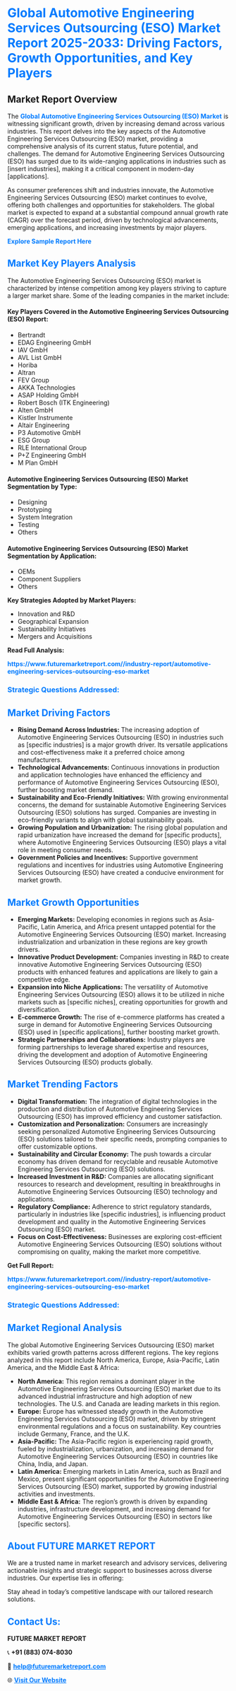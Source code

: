 <h1 style="color: #007BFF;">Global Automotive Engineering Services Outsourcing (ESO) Market Report 2025-2033: Driving Factors, Growth Opportunities, and Key Players</h1>

<section id="overview">
<h2>Market Report Overview</h2>
<p>The <a href="https://www.futuremarketreport.com//industry-report/automotive-engineering-services-outsourcing-eso-market" style="color: #007BFF; text-decoration: none;"><strong>Global Automotive Engineering Services Outsourcing (ESO) Market</strong></a> is witnessing significant growth, driven by increasing demand across various industries. This report delves into the key aspects of the Automotive Engineering Services Outsourcing (ESO) market, providing a comprehensive analysis of its current status, future potential, and challenges. The demand for Automotive Engineering Services Outsourcing (ESO) has surged due to its wide-ranging applications in industries such as [insert industries], making it a critical component in modern-day [applications].</p>
<p>As consumer preferences shift and industries innovate, the Automotive Engineering Services Outsourcing (ESO) market continues to evolve, offering both challenges and opportunities for stakeholders. The global market is expected to expand at a substantial compound annual growth rate (CAGR) over the forecast period, driven by technological advancements, emerging applications, and increasing investments by major players.</p>
</section>

<section id="overview">
<p><a href="https://www.futuremarketreport.com//request-sample/reportId=49401" style="color: #007BFF; text-decoration: none;"><strong>Explore Sample Report Here</strong></a></p>
</section>

<section id="key-players">
<h2 style="color: #007BFF;">Market Key Players Analysis</h2>
<p>The Automotive Engineering Services Outsourcing (ESO) market is characterized by intense competition among key players striving to capture a larger market share. Some of the leading companies in the market include:</p>
<h4>Key Players Covered in the Automotive Engineering Services Outsourcing (ESO) Report:</h4>
<ul><li>Bertrandt</li><li>EDAG Engineering GmbH</li><li>IAV GmbH</li><li>AVL List GmbH</li><li>Horiba</li><li>Altran</li><li>FEV Group</li><li>AKKA Technologies</li><li>ASAP Holding GmbH</li><li>Robert Bosch (ITK Engineering)</li><li>Alten GmbH</li><li>Kistler Instrumente</li><li>Altair Engineering</li><li>P3 Automotive GmbH</li><li>ESG Group</li><li>RLE International Group</li><li>P+Z Engineering GmbH</li><li>M Plan GmbH</li></ul>
<h4>Automotive Engineering Services Outsourcing (ESO) Market Segmentation by Type:</h4>
<ul><li>Designing</li><li>Prototyping</li><li>System Integration</li><li>Testing</li><li>Others</li></ul>

<h4>Automotive Engineering Services Outsourcing (ESO) Market Segmentation by Application:</h4>
<ul><li>OEMs</li><li>Component Suppliers</li><li>Others</li></ul>
<p><strong>Key Strategies Adopted by Market Players:</strong></p>
<ul>
<li>Innovation and R&D</li>
<li>Geographical Expansion</li>
<li>Sustainability Initiatives</li>
<li>Mergers and Acquisitions</li>
</ul>
</section>

<section>
<p><strong>Read Full Analysis: </strong></p><a href="https://www.futuremarketreport.com//industry-report/automotive-engineering-services-outsourcing-eso-market" style="color: #007BFF; text-decoration: none;"><strong>https://www.futuremarketreport.com//industry-report/automotive-engineering-services-outsourcing-eso-market</strong></a>
<h3 style="color: #007BFF;">Strategic Questions Addressed:</h3>
</section>

<section id="driving-factors">
<h2 style="color: #007BFF;">Market Driving Factors</h2>
<ul>
<li><strong>Rising Demand Across Industries:</strong> The increasing adoption of Automotive Engineering Services Outsourcing (ESO) in industries such as [specific industries] is a major growth driver. Its versatile applications and cost-effectiveness make it a preferred choice among manufacturers.</li>
<li><strong>Technological Advancements:</strong> Continuous innovations in production and application technologies have enhanced the efficiency and performance of Automotive Engineering Services Outsourcing (ESO), further boosting market demand.</li>
<li><strong>Sustainability and Eco-Friendly Initiatives:</strong> With growing environmental concerns, the demand for sustainable Automotive Engineering Services Outsourcing (ESO) solutions has surged. Companies are investing in eco-friendly variants to align with global sustainability goals.</li>
<li><strong>Growing Population and Urbanization:</strong> The rising global population and rapid urbanization have increased the demand for [specific products], where Automotive Engineering Services Outsourcing (ESO) plays a vital role in meeting consumer needs.</li>
<li><strong>Government Policies and Incentives:</strong> Supportive government regulations and incentives for industries using Automotive Engineering Services Outsourcing (ESO) have created a conducive environment for market growth.</li>
</ul>
</section>

<section id="growth-opportunities">
<h2 style="color: #007BFF;">Market Growth Opportunities</h2>
<ul>
<li><strong>Emerging Markets:</strong> Developing economies in regions such as Asia-Pacific, Latin America, and Africa present untapped potential for the Automotive Engineering Services Outsourcing (ESO) market. Increasing industrialization and urbanization in these regions are key growth drivers.</li>
<li><strong>Innovative Product Development:</strong> Companies investing in R&D to create innovative Automotive Engineering Services Outsourcing (ESO) products with enhanced features and applications are likely to gain a competitive edge.</li>
<li><strong>Expansion into Niche Applications:</strong> The versatility of Automotive Engineering Services Outsourcing (ESO) allows it to be utilized in niche markets such as [specific niches], creating opportunities for growth and diversification.</li>
<li><strong>E-commerce Growth:</strong> The rise of e-commerce platforms has created a surge in demand for Automotive Engineering Services Outsourcing (ESO) used in [specific applications], further boosting market growth.</li>
<li><strong>Strategic Partnerships and Collaborations:</strong> Industry players are forming partnerships to leverage shared expertise and resources, driving the development and adoption of Automotive Engineering Services Outsourcing (ESO) products globally.</li>
</ul>
</section>

<section id="trending-factors">
<h2 style="color: #007BFF;">Market Trending Factors</h2>
<ul>
<li><strong>Digital Transformation:</strong> The integration of digital technologies in the production and distribution of Automotive Engineering Services Outsourcing (ESO) has improved efficiency and customer satisfaction.</li>
<li><strong>Customization and Personalization:</strong> Consumers are increasingly seeking personalized Automotive Engineering Services Outsourcing (ESO) solutions tailored to their specific needs, prompting companies to offer customizable options.</li>
<li><strong>Sustainability and Circular Economy:</strong> The push towards a circular economy has driven demand for recyclable and reusable Automotive Engineering Services Outsourcing (ESO) solutions.</li>
<li><strong>Increased Investment in R&D:</strong> Companies are allocating significant resources to research and development, resulting in breakthroughs in Automotive Engineering Services Outsourcing (ESO) technology and applications.</li>
<li><strong>Regulatory Compliance:</strong> Adherence to strict regulatory standards, particularly in industries like [specific industries], is influencing product development and quality in the Automotive Engineering Services Outsourcing (ESO) market.</li>
<li><strong>Focus on Cost-Effectiveness:</strong> Businesses are exploring cost-efficient Automotive Engineering Services Outsourcing (ESO) solutions without compromising on quality, making the market more competitive.</li>
</ul>
</section>

<section>
<p><strong>Get Full Report: </strong></p><a href="https://www.futuremarketreport.com//industry-report/automotive-engineering-services-outsourcing-eso-market" style="color: #007BFF; text-decoration: none;"><strong>https://www.futuremarketreport.com//industry-report/automotive-engineering-services-outsourcing-eso-market</strong></a>
<h3 style="color: #007BFF;">Strategic Questions Addressed:</h3>
</section>


<section id="regional-analysis">
<h2 style="color: #007BFF;">Market Regional Analysis</h2>
<p>The global Automotive Engineering Services Outsourcing (ESO) market exhibits varied growth patterns across different regions. The key regions analyzed in this report include North America, Europe, Asia-Pacific, Latin America, and the Middle East & Africa:</p>
<ul>
<li><strong>North America:</strong> This region remains a dominant player in the Automotive Engineering Services Outsourcing (ESO) market due to its advanced industrial infrastructure and high adoption of new technologies. The U.S. and Canada are leading markets in this region.</li>
<li><strong>Europe:</strong> Europe has witnessed steady growth in the Automotive Engineering Services Outsourcing (ESO) market, driven by stringent environmental regulations and a focus on sustainability. Key countries include Germany, France, and the U.K.</li>
<li><strong>Asia-Pacific:</strong> The Asia-Pacific region is experiencing rapid growth, fueled by industrialization, urbanization, and increasing demand for Automotive Engineering Services Outsourcing (ESO) in countries like China, India, and Japan.</li>
<li><strong>Latin America:</strong> Emerging markets in Latin America, such as Brazil and Mexico, present significant opportunities for the Automotive Engineering Services Outsourcing (ESO) market, supported by growing industrial activities and investments.</li>
<li><strong>Middle East & Africa:</strong> The region’s growth is driven by expanding industries, infrastructure development, and increasing demand for Automotive Engineering Services Outsourcing (ESO) in sectors like [specific sectors].</li>
</ul>
</section>

<footer>
<h2 style="color: #007BFF;">About FUTURE MARKET REPORT</h2>
<p>We are a trusted name in market research and advisory services, delivering actionable insights and strategic support to businesses across diverse industries. Our expertise lies in offering:</p>

<p>Stay ahead in today’s competitive landscape with our tailored research solutions.</p>

<h2 style="color: #007BFF;">Contact Us:</h2>
<p><strong>FUTURE MARKET REPORT</strong></p>
<p>📞 <strong>+91 (883) 074-8030</strong></p>
<p>📧 <strong><a href="mailto:help@futuremarketreport.com" style="color: #007BFF;">help@futuremarketreport.com</a></strong></p>
<p>🌐 <strong><a href="https://www.futuremarketreport.com/" style="color: #007BFF;">Visit Our Website</a></strong></p>
</footer>